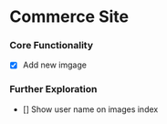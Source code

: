 # Commerce Site

### Core Functionality

- [x] Add new imgage




### Further Exploration
- [] Show user name on images index
